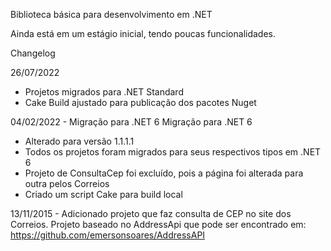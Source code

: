 ﻿Biblioteca básica para desenvolvimento em .NET

Ainda está em um estágio inicial, tendo poucas funcionalidades.

Changelog

26/07/2022
- Projetos migrados para .NET Standard
- Cake Build ajustado para publicação dos pacotes Nuget

04/02/2022 - Migração para .NET 6
Migração para .NET 6

- Alterado para versão 1.1.1.1
- Todos os projetos foram migrados para seus respectivos tipos em .NET 6
- Projeto de ConsultaCep foi excluído, pois a página foi alterada para outra pelos Correios
- Criado um script Cake para build local

13/11/2015 - Adicionado projeto que faz consulta de CEP no site dos Correios.
Projeto baseado no AddressApi que pode ser encontrado em: https://github.com/emersonsoares/AddressAPI
